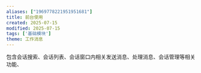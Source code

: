 ```yaml
---
aliases: ["1969778221951951681"]
title: 前台使用
created: 2025-07-15
modified: 2025-07-15
tags: ['基础模块']
theme: 工作消息
---
```


包含会话搜索、会话列表、会话窗口内相关发送消息、处理消息、会话管理等相关功能、